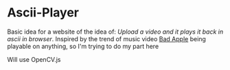 # Ascii-Player

Basic idea for a website of the idea of: <i>Upload a video and it plays it back in ascii in browser</i>.
Inspired by the trend of music video [Bad Apple](https://youtu.be/FtutLA63Cp8) being playable on anything, so I'm trying to do my part here

Will use OpenCV.js